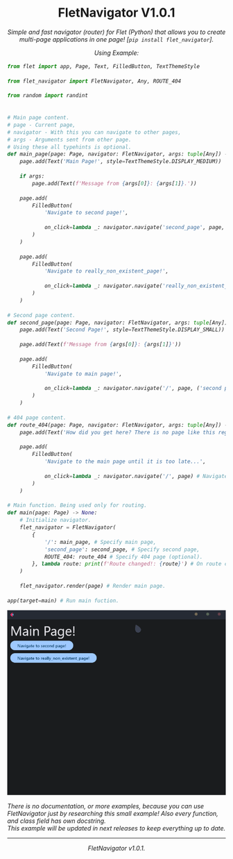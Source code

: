 <h1 align="center">FletNavigator V1.0.1</h1>
<i><p align="center">Simple and fast navigator (router) for Flet (Python) that allows you to create multi-page applications in one page! [<code>pip install flet_navigator</code>].</p>
<p align="center">Using Example:

```python
from flet import app, Page, Text, FilledButton, TextThemeStyle

from flet_navigator import FletNavigator, Any, ROUTE_404

from random import randint


# Main page content.
# page - Current page,
# navigator - With this you can navigate to other pages,
# args - Arguments sent from other page.
# Using these all typehints is optional.
def main_page(page: Page, navigator: FletNavigator, args: tuple[Any]) -> None:
    page.add(Text('Main Page!', style=TextThemeStyle.DISPLAY_MEDIUM))

    if args:
        page.add(Text(f'Message from {args[0]}: {args[1]}.'))

    page.add(
        FilledButton(
            'Navigate to second page!',

            on_click=lambda _: navigator.navigate('second_page', page, ('main page', 'Hello from main page!')) # Navigate to 'second_page', and send greetings from main page as arguments!
        )
    )

    page.add(
        FilledButton(
            'Navigate to really_non_existent_page!',

            on_click=lambda _: navigator.navigate('really_non_existent_page', page) # Navigate to non-existent page. Will result route_404.
        )
    )

# Second page content.
def second_page(page: Page, navigator: FletNavigator, args: tuple[Any]) -> None:
    page.add(Text('Second Page!', style=TextThemeStyle.DISPLAY_SMALL))

    page.add(Text(f'Message from {args[0]}: {args[1]}'))

    page.add(
        FilledButton(
            'Navigate to main page!',

            on_click=lambda _: navigator.navigate('/', page, ('second page', randint(1, 100))) # Navigate to main page, and send random number as arguments!
        )
    )

# 404 page content.
def route_404(page: Page, navigator: FletNavigator, args: tuple[Any]) -> None:
    page.add(Text('How did you get here? There is no page like this registered in routes...'))

    page.add(
        FilledButton(
            'Navigate to the main page until it is too late...',

            on_click=lambda _: navigator.navigate('/', page) # Navigate to main page.
        )
    )

# Main function. Being used only for routing.
def main(page: Page) -> None:
    # Initialize navigator.
    flet_navigator = FletNavigator(
        {
            '/': main_page, # Specify main page,
            'second_page': second_page, # Specify second page,
            ROUTE_404: route_404 # Specify 404 page (optional).
        }, lambda route: print(f'Route changed!: {route}') # On route changed handler (optional).
    )

    flet_navigator.render(page) # Render main page.

app(target=main) # Run main fuction.
```

</p>

<p align="center"><img src="example.gif" width=600></p>

There is no documentation, or more examples, because you can use FletNavigator just by researching this small example! Also every function, and class field has own docstring.<br>
This example will be updated in next releases to keep everything up to date.

<hr>
<p align="center">FletNavigator v1.0.1.</p></i>
